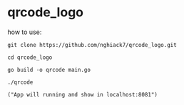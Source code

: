 # qrcode_logo

how to use:

```
git clone https://github.com/nghiack7/qrcode_logo.git

cd qrcode_logo

go build -o qrcode main.go

./qrcode

("App will running and show in localhost:8081")


```
